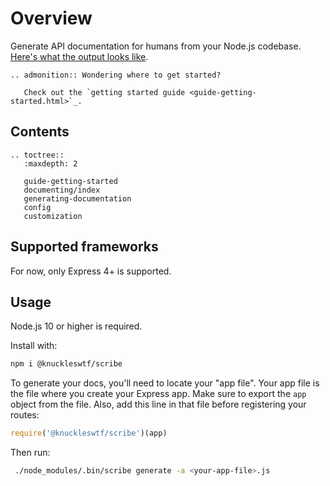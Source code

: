 # Overview

Generate API documentation for humans from your Node.js codebase. [Here's what the output looks like](https://shalvah.me/TheCensorshipAPI/).


```eval_rst
.. admonition:: Wondering where to get started?
   
   Check out the `getting started guide <guide-getting-started.html>`_.
```

## Contents
```eval_rst
.. toctree::
   :maxdepth: 2

   guide-getting-started
   documenting/index
   generating-documentation
   config
   customization
```

## Supported frameworks
For now, only Express 4+ is supported.

## Usage
Node.js 10 or higher is required.

Install with:

```sh
npm i @knuckleswtf/scribe
```

To generate your docs, you'll need to locate your "app file". Your app file is the file where you create your Express app. Make sure to export the `app` object from the file. Also, add this line in that file before registering your routes:

```js
require('@knuckleswtf/scribe')(app)
```

Then run:

```sh
 ./node_modules/.bin/scribe generate -a <your-app-file>.js
```
